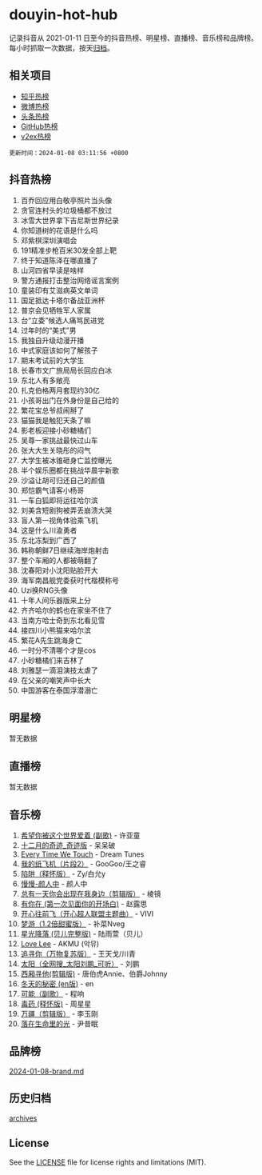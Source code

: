 # douyin-hot-hub

记录抖音从 2021-01-11 日至今的抖音热榜、明星榜、直播榜、音乐榜和品牌榜。每小时抓取一次数据，按天[归档](archives)。

## 相关项目

- [知乎热榜](https://github.com/lonnyzhang423/zhihu-hot-hub)
- [微博热榜](https://github.com/lonnyzhang423/weibo-hot-hub)
- [头条热榜](https://github.com/lonnyzhang423/toutiao-hot-hub)
- [GitHub热榜](https://github.com/lonnyzhang423/github-hot-hub)
- [v2ex热榜](https://github.com/lonnyzhang423/v2ex-hot-hub)


`更新时间：2024-01-08 03:11:56 +0800`

## 抖音热榜

1. 百乔回应用白敬亭照片当头像
1. 贪官连村头的垃圾桶都不放过
1. 冰雪大世界拿下吉尼斯世界纪录
1. 你知道树的花语是什么吗
1. 邓紫棋深圳演唱会
1. 191精准步枪百米30发全部上靶
1. 终于知道陈泽在哪直播了
1. 山河四省早读是啥样
1. 警方通报打击整治网络谣言案例
1. 童装印有艾滋病英文单词
1. 国足抵达卡塔尔备战亚洲杯
1. 普京会见牺牲军人家属
1. 台“立委”候选人痛骂民进党
1. 过年时的“美式”男
1. 我独自升级动漫开播
1. 中式家庭该如何了解孩子
1. 期末考试前的大学生
1. 长春市文广旅局局长回应白冰
1. 东北人有多敞亮
1. 扎克伯格两月套现约30亿
1. 小孩哥出门在外身份是自己给的
1. 繁花宝总爷叔闹掰了
1. 猫猫我是触犯天条了嘛
1. 影老板迎接小砂糖橘们
1. 吴尊一家挑战最快过山车
1. 张大大生关晓彤的闷气
1. 大学生被冰锥砸身亡监控曝光
1. 半个娱乐圈都在挑战华晨宇新歌
1. 沙溢让胡可归还自己的颜值
1. 郑恺霸气请客小杨哥
1. 一车白狐即将运往哈尔滨
1. 刘美含短剧狗被弄丢崩溃大哭
1. 盲人第一视角体验乘飞机
1. 这是什么川渝勇者
1. 东北冻梨到广西了
1. 韩称朝鲜7日继续海岸炮射击
1. 整个车厢的人都被萌翻了
1. 沈春阳对小沈阳贴脸开大
1. 海军南昌舰党委获时代楷模称号
1. Uzi换RNG头像
1. 十年人间乐器版来上分
1. 齐齐哈尔的鹤也在家坐不住了
1. 当南方哈士奇到东北看见雪
1. 接四川小熊猫来哈尔滨
1. 繁花A先生跳海身亡
1. 一时分不清哪个才是cos
1. 小砂糖橘们来吉林了
1. 刘雅瑟一滴泪演技太虐了
1. 在父亲的嘲笑声中长大
1. 中国游客在泰国浮潜溺亡

## 明星榜

暂无数据

## 直播榜

暂无数据

## 音乐榜

1. [希望你被这个世界爱着 (副歌)](https://sf86-cdn-tos.douyinstatic.com/obj/tos-cn-ve-2774/oUHCmWQfZlE3QQBKBeD8rCFLpJzPgCpImhsxMt) - 许亚童
1. [十二月的奇迹_奇迹版](https://sf6-cdn-tos.douyinstatic.com/obj/tos-cn-ve-2774/oMslvA9FBzGMGHnyUuoiiUjtIAXfMz6tzwByW8) - 呆呆破
1. [Every Time We Touch](https://sf86-cdn-tos.douyinstatic.com/obj/tos-cn-ve-2774/ogN6lUKQeBBfEVhIOMikG1CcJjugxk1tztZyhP) - Dream Tunes
1. [我的纸飞机（片段2）](https://sf3-cdn-tos.douyinstatic.com/obj/tos-cn-ve-2774/oM2ZrKcg2CD5AeRB2gkeXOFB1IxAGJdZPazYHf) - GooGoo/王之睿
1. [陷阱（释怀版）](https://sf6-cdn-tos.douyinstatic.com/obj/tos-cn-ve-2774/oE8C21LeZrzKLDFfQYgMzx4GAIHageG5IzayY7) - Zy/白允y
1. [慢慢-颜人中](https://sf3-cdn-tos.douyinstatic.com/obj/tos-cn-ve-2774/ocjHNfBXdBxQNC8ZGAeoLMFTUgtBg8bkExunDC) - 颜人中
1. [总有一天你会出现在我身边（剪辑版）](https://sf6-cdn-tos.douyinstatic.com/obj/tos-cn-ve-2774/oMLsHwhWW7CYoAhoWB9EXUQIzNBsfAJxpAoxCU) - 棱镜
1. [有你在 (第一次见面你的开场白)](https://sf86-cdn-tos.douyinstatic.com/obj/tos-cn-ve-2774/oAthrQ3ClJBfI57uBoFEgNDYtNCZ0TSYQQfxQ0) - 赵露思
1. [开心往前飞（开心超人联盟主题曲）](https://sf86-cdn-tos.douyinstatic.com/obj/tos-cn-ve-2774/9d8fb7c82cf1421fb93a9fe925275e0a) - VIVI
1. [梦游（1.2倍甜蜜版）](https://sf86-cdn-tos.douyinstatic.com/obj/tos-cn-ve-2774/o4gyAUm8hwufoEABmwVIiQtHsFuGzAEEWtNMzo) - 补菜Nveg
1. [星光降落 (贝儿完整版)](https://sf86-cdn-tos.douyinstatic.com/obj/tos-cn-ve-2774/okwB9hAwyAtsFFkFBzAX1hOOfQuIoMNs0W2Mwr) - 陆雨萱（贝儿）
1. [Love Lee](https://sf3-cdn-tos.douyinstatic.com/obj/tos-cn-ve-2774/o05GbkJGbCBTdDnMtB0fwOYgkeZp23vrWQDQBS) - AKMU (악뮤)
1. [追寻你（万物复苏版）](https://sf3-cdn-tos.douyinstatic.com/obj/tos-cn-ve-2774/oYeAZJsbjIDit9APmBg8u6uDUQnHmoCf3gbo74) - 王天戈/川青
1. [太阳（全网搜_太阳刘鹏_可听）](https://sf6-cdn-tos.douyinstatic.com/obj/tos-cn-ve-2774/ogWbyIQnlBFImVbeDocRdCIYtBHlbJXgfZMvgz) - 刘鹏
1. [西厢寻他(剪辑版)](https://sf86-cdn-tos.douyinstatic.com/obj/tos-cn-ve-2774/oUsAVfAQKlRNxEv5qxvIB8o5qmIWUcXbzJKJhw) - 唐伯虎Annie、伯爵Johnny
1. [冬天的秘密 (en版)](https://sf86-cdn-tos.douyinstatic.com/obj/tos-cn-ve-2774/okIuMHDdzyf3FjGK4Lphe1vfHcQaPIHAg0Z4CR) - en
1. [可能（副歌）](https://sf86-cdn-tos.douyinstatic.com/obj/tos-cn-ve-2774/cde1731888894259b333569393c2fb51) - 程响
1. [毒药 (释怀版)](https://sf6-cdn-tos.douyinstatic.com/obj/tos-cn-ve-2774/oYILMEAzspdZBIzy4frJNB8ZHPHWAhiwowd4Ad) - 周星星
1. [万疆（剪辑版）](https://sf86-cdn-tos.douyinstatic.com/obj/tos-cn-ve-2774/ooG7oVgFlDTelKCjCsTTobQvbdtj1BBQXnfZd8) - 李玉刚
1. [落在生命里的光](https://sf86-cdn-tos.douyinstatic.com/obj/tos-cn-ve-2774/d9ffa8c090124ea58bb10df9b510c01d) - 尹昔眠

## 品牌榜

[2024-01-08-brand.md](archives/2024-01-08-brand.md)

## 历史归档

[archives](archives)

## License

See the [LICENSE](LICENSE) file for license rights and limitations (MIT).
